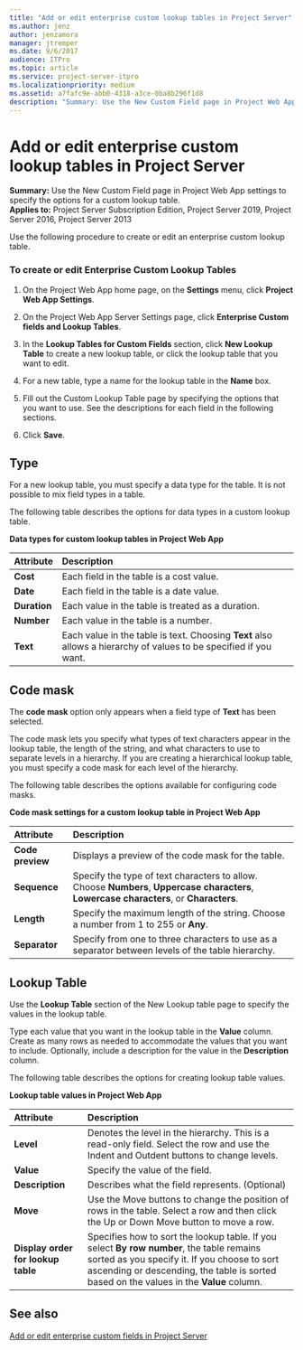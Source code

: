 ```yaml
---
title: "Add or edit enterprise custom lookup tables in Project Server"
ms.author: jenz
author: jenzamora
manager: jtremper
ms.date: 9/6/2017
audience: ITPro
ms.topic: article
ms.service: project-server-itpro
ms.localizationpriority: medium
ms.assetid: a7fafc9e-abb0-4318-a3ce-0ba8b296f1d8
description: "Summary: Use the New Custom Field page in Project Web App settings to specify the options for a custom lookup table."
---
```


# Add or edit enterprise custom lookup tables in Project Server

**Summary:** Use the New Custom Field page in Project Web App settings to specify the options for a custom lookup table.<br/>
**Applies to:** Project Server Subscription Edition, Project Server 2019, Project Server 2016, Project Server 2013
  
Use the following procedure to create or edit an enterprise custom lookup table.
  
### To create or edit Enterprise Custom Lookup Tables

1. On the Project Web App home page, on the **Settings** menu, click **Project Web App Settings**.
    
2. On the Project Web App Server Settings page, click **Enterprise Custom fields and Lookup Tables**.
    
3. In the **Lookup Tables for Custom Fields** section, click **New Lookup Table** to create a new lookup table, or click the lookup table that you want to edit.
    
4. For a new table, type a name for the lookup table in the **Name** box.
    
5. Fill out the Custom Lookup Table page by specifying the options that you want to use. See the descriptions for each field in the following sections.
    
6. Click **Save**.
    
## Type

For a new lookup table, you must specify a data type for the table. It is not possible to mix field types in a table.
  
The following table describes the options for data types in a custom lookup table.
  
**Data types for custom lookup tables in Project Web App**

|**Attribute**|**Description**|
|:-----|:-----|
|**Cost** <br/> |Each field in the table is a cost value.  <br/> |
|**Date** <br/> |Each field in the table is a date value.  <br/> |
|**Duration** <br/> |Each value in the table is treated as a duration.  <br/> |
|**Number** <br/> |Each value in the table is a number.  <br/> |
|**Text** <br/> |Each value in the table is text. Choosing **Text** also allows a hierarchy of values to be specified if you want. <br/> |
   
## Code mask

The **code mask** option only appears when a field type of **Text** has been selected.
  
The code mask lets you specify what types of text characters appear in the lookup table, the length of the string, and what characters to use to separate levels in a hierarchy. If you are creating a hierarchical lookup table, you must specify a code mask for each level of the hierarchy.
  
The following table describes the options available for configuring code masks.
  
**Code mask settings for a custom lookup table in Project Web App**

|**Attribute**|**Description**|
|:-----|:-----|
|**Code preview** <br/> |Displays a preview of the code mask for the table.  <br/> |
|**Sequence** <br/> |Specify the type of text characters to allow. Choose **Numbers**, **Uppercase characters**, **Lowercase characters**, or **Characters**.  <br/> |
|**Length** <br/> |Specify the maximum length of the string. Choose a number from 1 to 255 or **Any**.  <br/> |
|**Separator** <br/> |Specify from one to three characters to use as a separator between levels of the table hierarchy.  <br/> |
   
## Lookup Table

Use the **Lookup Table** section of the New Lookup table page to specify the values in the lookup table.
  
Type each value that you want in the lookup table in the **Value** column. Create as many rows as needed to accommodate the values that you want to include. Optionally, include a description for the value in the **Description** column.
  
The following table describes the options for creating lookup table values.
  
**Lookup table values in Project Web App**

|**Attribute**|**Description**|
|:-----|:-----|
|**Level** <br/> |Denotes the level in the hierarchy. This is a read-only field. Select the row and use the Indent and Outdent buttons to change levels.  <br/> |
|**Value** <br/> |Specify the value of the field.  <br/> |
|**Description** <br/> |Describes what the field represents. (Optional)  <br/> |
|**Move** <br/> |Use the Move buttons to change the position of rows in the table. Select a row and then click the Up or Down Move button to move a row.  <br/> |
|**Display order for lookup table** <br/> |Specifies how to sort the lookup table. If you select **By row number**, the table remains sorted as you specify it. If you choose to sort ascending or descending, the table is sorted based on the values in the **Value** column. <br/> |
   
## See also

[Add or edit enterprise custom fields in Project Server](add-or-edit-enterprise-custom-fields-in-project-server.md)
